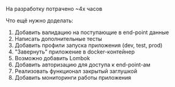 На разработку потрачено ~4х часов

Что ещё нужно доделать:
1) Добавить валидацию на поступающие в end-point данные 
2) Написать дополнительные тесты
3) Добавить профили запуска приложения (dev, test, prod)
4) "Завернуть" приложение в docker-контейнер
5) Возможно добавить Lombok
6) Добавить авторизацию для доступа к end-point-ам
7) Реализовать функционал закрытый заглушкой
8) Добавить мониторинги работы приложения